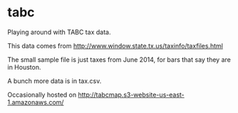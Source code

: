 tabc
====

Playing around with TABC tax data.

This data comes from http://www.window.state.tx.us/taxinfo/taxfiles.html

The small sample file is just taxes from June 2014, for bars that say they are in Houston. 

A bunch more data is in tax.csv.

Occasionally hosted on http://tabcmap.s3-website-us-east-1.amazonaws.com/
